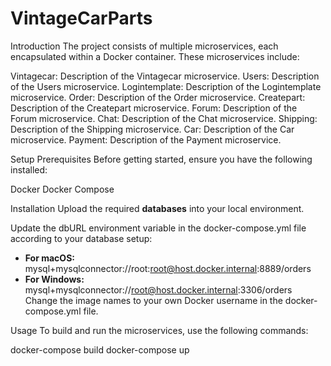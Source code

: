 # VintageCarParts

Introduction
The project consists of multiple microservices, each encapsulated within a Docker container. These microservices include:

Vintagecar: Description of the Vintagecar microservice.
Users: Description of the Users microservice.
Logintemplate: Description of the Logintemplate microservice.
Order: Description of the Order microservice.
Createpart: Description of the Createpart microservice.
Forum: Description of the Forum microservice.
Chat: Description of the Chat microservice.
Shipping: Description of the Shipping microservice.
Car: Description of the Car microservice.
Payment: Description of the Payment microservice.

Setup
Prerequisites
Before getting started, ensure you have the following installed:

Docker
Docker Compose

Installation
Upload the required **databases** into your local environment.

Update the dbURL environment variable in the docker-compose.yml file according to your database setup:
- **For macOS:** mysql+mysqlconnector://root:root@host.docker.internal:8889/orders
- **For Windows:** mysql+mysqlconnector://root@host.docker.internal:3306/orders
Change the image names to your own Docker username in the docker-compose.yml file.

Usage
To build and run the microservices, use the following commands:

docker-compose build
docker-compose up
